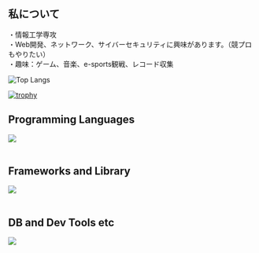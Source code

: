 ## 私について
・情報工学専攻  
・Web開発、ネットワーク、サイバーセキュリティに興味があります。（競プロもやりたい）  
・趣味：ゲーム、音楽、e-sports観戦、レコード収集  
  
  
![Top Langs](https://github-readme-stats.vercel.app/api/top-langs/?username=EtoEto32&layout=compact&langs_count=8)

[![trophy](https://github-profile-trophy.vercel.app/?username=EtoEto32)](https://github.com/ryo-ma/github-profile-trophy)
## Programming Languages

<img src="https://skillicons.dev/icons?i=html,css,js,typescript,python,c" /> <br /><br />

## Frameworks and Library

<img src="https://skillicons.dev/icons?i=vue,django" /> <br /><br />

## DB and Dev Tools etc

<img src="https://skillicons.dev/icons?i=mysql,postgresql,git,github,vscode,linux,notion,aws" /> <br /><br />

